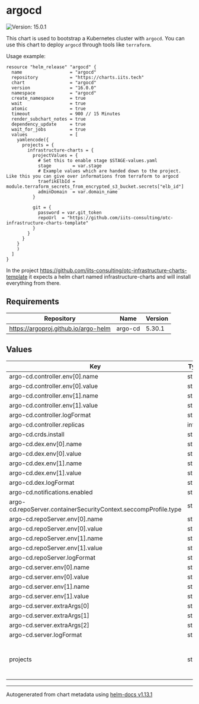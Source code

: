 # argocd

![Version: 15.0.1](https://img.shields.io/badge/Version-15.0.1-informational?style=flat-square)

This chart is used to bootstrap a Kubernetes cluster with `argocd`.
You can use this chart to deploy `argocd` through tools like `terraform`.

Usage example:

```hcl
resource "helm_release" "argocd" {
  name                  = "argocd"
  repository            = "https://charts.iits.tech"
  chart                 = "argocd"
  version               = "16.0.0"
  namespace             = "argocd"
  create_namespace      = true
  wait                  = true
  atomic                = true
  timeout               = 900 // 15 Minutes
  render_subchart_notes = true
  dependency_update     = true
  wait_for_jobs         = true
  values                = [
    yamlencode({
      projects = {
        infrastructure-charts = {
          projectValues = {
            # Set this to enable stage $STAGE-values.yaml
            stage        = var.stage
            # Example values which are handed down to the project. Like this you can give over informations from terraform to argocd
            traefikElbId = module.terraform_secrets_from_encrypted_s3_bucket.secrets["elb_id"]
            adminDomain  = var.domain_name
          }

          git = {
            password = var.git_token
            repoUrl  = "https://github.com/iits-consulting/otc-infrastructure-charts-template"
          }
        }
      }
    }
    )
  ]
}
```

In the project https://github.com/iits-consulting/otc-infrastructure-charts-template it expects a helm chart
named infrastructure-charts and will install everything from there.

## Requirements

| Repository | Name | Version |
|------------|------|---------|
| https://argoproj.github.io/argo-helm | argo-cd | 5.30.1 |

## Values

| Key | Type | Default | Description |
|-----|------|---------|-------------|
| argo-cd.controller.env[0].name | string | `"TZ"` |  |
| argo-cd.controller.env[0].value | string | `"Europe/Berlin"` |  |
| argo-cd.controller.env[1].name | string | `"ARGOCD_GPG_ENABLED"` |  |
| argo-cd.controller.env[1].value | string | `"false"` |  |
| argo-cd.controller.logFormat | string | `"json"` |  |
| argo-cd.controller.replicas | int | `2` |  |
| argo-cd.crds.install | string | `"true"` |  |
| argo-cd.dex.env[0].name | string | `"TZ"` |  |
| argo-cd.dex.env[0].value | string | `"Europe/Berlin"` |  |
| argo-cd.dex.env[1].name | string | `"ARGOCD_GPG_ENABLED"` |  |
| argo-cd.dex.env[1].value | string | `"false"` |  |
| argo-cd.dex.logFormat | string | `"json"` |  |
| argo-cd.notifications.enabled | string | `"false"` |  |
| argo-cd.repoServer.containerSecurityContext.seccompProfile.type | string | `"Unconfined"` |  |
| argo-cd.repoServer.env[0].name | string | `"TZ"` |  |
| argo-cd.repoServer.env[0].value | string | `"Europe/Berlin"` |  |
| argo-cd.repoServer.env[1].name | string | `"ARGOCD_GPG_ENABLED"` |  |
| argo-cd.repoServer.env[1].value | string | `"false"` |  |
| argo-cd.repoServer.logFormat | string | `"json"` |  |
| argo-cd.server.env[0].name | string | `"TZ"` |  |
| argo-cd.server.env[0].value | string | `"Europe/Berlin"` |  |
| argo-cd.server.env[1].name | string | `"ARGOCD_GPG_ENABLED"` |  |
| argo-cd.server.env[1].value | string | `"false"` |  |
| argo-cd.server.extraArgs[0] | string | `"--insecure"` |  |
| argo-cd.server.extraArgs[1] | string | `"--rootpath=/argocd"` |  |
| argo-cd.server.extraArgs[2] | string | `"--basehref=/argocd"` |  |
| argo-cd.server.logFormat | string | `"json"` |  |
| projects | string | `nil` | List of projects which you want to bootstrap |

----------------------------------------------
Autogenerated from chart metadata using [helm-docs v1.13.1](https://github.com/norwoodj/helm-docs/releases/v1.13.1)
